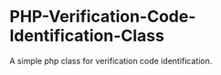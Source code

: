 # PHP-Verification-Code-Identification-Class
A simple php class for verification code identification.
